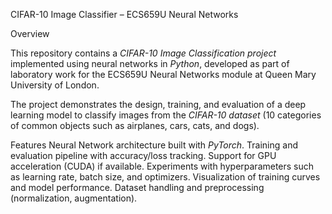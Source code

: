 CIFAR-10 Image Classifier – ECS659U Neural Networks

Overview

This repository contains a *CIFAR-10* *Image Classification project* implemented using neural networks in *Python*, developed as part of laboratory work for the ECS659U Neural Networks module at Queen Mary University of London.

The project demonstrates the design, training, and evaluation of a deep learning model to classify images from the *CIFAR-10 dataset* (10 categories of common objects such as airplanes, cars, cats, and dogs).

Features
Neural Network architecture built with *PyTorch*.
Training and evaluation pipeline with accuracy/loss tracking.
Support for GPU acceleration (CUDA) if available.
Experiments with hyperparameters such as learning rate, batch size, and optimizers.
Visualization of training curves and model performance.
Dataset handling and preprocessing (normalization, augmentation).
